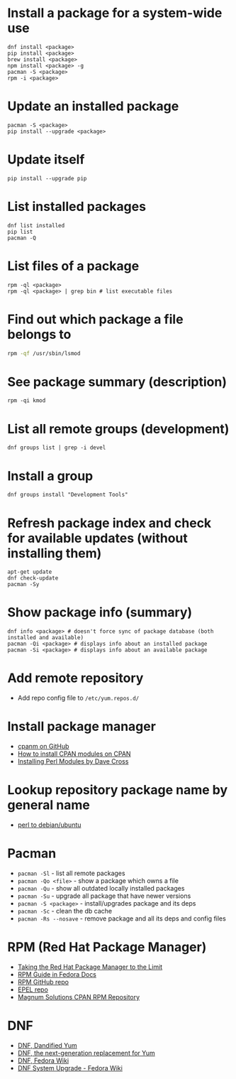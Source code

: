# Install a package for a system-wide use
```
dnf install <package>
pip install <package>
brew install <package>
npm install <package> -g
pacman -S <package>
rpm -i <package>
```

# Update an installed package
```
pacman -S <package>
pip install --upgrade <package>
```

# Update itself
```
pip install --upgrade pip
```

# List installed packages
```
dnf list installed
pip list
pacman -Q
```

# List files of a package
```
rpm -ql <package>
rpm -ql <package> | grep bin # list executable files
```

# Find out which package a file belongs to
```bash
rpm -qf /usr/sbin/lsmod
```

# See package summary (description)
```
rpm -qi kmod
```

# List all remote groups (development)
```
dnf groups list | grep -i devel
```

# Install a group
```
dnf groups install "Development Tools"
```

# Refresh package index and check for available updates (without installing them)
```
apt-get update
dnf check-update
pacman -Sy
```

# Show package info (summary)
```
dnf info <package> # doesn't force sync of package database (both installed and available)
pacman -Qi <package> # displays info about an installed package
pacman -Si <package> # displays info about an available package
```

# Add remote repository
- Add repo config file to `/etc/yum.repos.d/`

# Install package manager
- [cpanm on GitHub](https://github.com/miyagawa/cpanminus)
- [How to install CPAN modules on CPAN](http://www.cpan.org/modules/INSTALL.html)
- [Installing Perl Modules by Dave Cross](http://perlhacks.com/2014/03/installing-modules/)

# Lookup repository package name by general name
- [perl to debian/ubuntu](http://deb.perl.it/)

# Pacman
- `pacman -Sl` - list all remote packages
- `pacman -Qo <file>` - show a package which owns a file
- `pacman -Qu` - show all outdated locally installed packages
- `pacman -Su` - upgrade all package that have newer versions
- `pacman -S <package>` - install/upgrades package and its deps
- `pacman -Sc` - clean the db cache
- `pacman -Rs --nosave` - remove package and all its deps and config files

# RPM (Red Hat Package Manager)
- [Taking the Red Hat Package Manager to the Limit](http://www.rpm.org/max-rpm/index.html)
- [RPM Guide in Fedora Docs](https://docs.fedoraproject.org/en-US/Fedora_Draft_Documentation/0.1/html/RPM_Guide/index.html)
- [RPM GitHub repo](https://github.com/rpm-software-management/rpm)
- [EPEL repo](https://fedoraproject.org/wiki/EPEL)
- [Magnum Solutions CPAN RPM Repository](http://rpm.mag-sol.com/)

# DNF
- [DNF, Dandified Yum](http://dnf.baseurl.org/)
- [DNF, the next-generation replacement for Yum](http://dnf.readthedocs.io/en/latest/)
- [DNF, Fedora Wiki](https://fedoraproject.org/wiki/Dnf)
- [DNF System Upgrade - Fedora Wiki](https://fedoraproject.org/wiki/DNF_system_upgrade)
